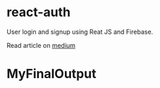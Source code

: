 # react-auth
User login and signup using Reat JS and Firebase.

Read article on [medium](https://medium.com/@Rushabh_/implementing-user-login-and-signup-with-reactjs-and-firebase-a-comprehensive-guide-7300bd33cb01)
# MyFinalOutput
